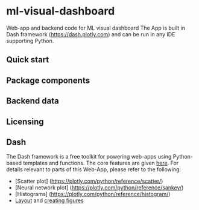 # ml-visual-dashboard
Web-app and backend code for ML visual dashboard
The App is built in Dash framework (https://dash.plotly.com) and can be run in any IDE supporting Python. 

## Quick start

## Package components

## Backend data

## Licensing

## Dash
The Dash framework is a free toolkit for powering web-apps using Python-based templates and functions.
The core features are given [here](https://dash.plotly.com/dash-core-components). For details relevant 
to parts of this Web-App, please refer to the following:

- [Scatter plot] (https://plotly.com/python/reference/scatter/)
- [Neural network plot] (https://plotly.com/python/reference/sankey/)
- [Histograms] (https://plotly.com/python/reference/histogram/)
- [Layout](https://dash.plotly.com/layout) and [creating figures](https://plotly.com/python/creating-and-updating-figures/)  

